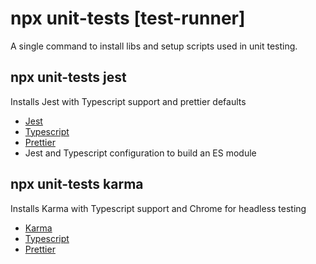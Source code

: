 # npx unit-tests [test-runner]

A single command to install libs and setup scripts used in unit testing.

## npx unit-tests jest

Installs Jest with Typescript support and prettier defaults

- [Jest](https://jestjs.io/)
- [Typescript](https://www.typescriptlang.org/)
- [Prettier](https://prettier.io/)
- Jest and Typescript configuration to build an ES module

## npx unit-tests karma

Installs Karma with Typescript support and Chrome for headless testing

- [Karma](https://karma-runner.github.io/latest/index.html)
- [Typescript](https://www.typescriptlang.org/)
- [Prettier](https://prettier.io/)
